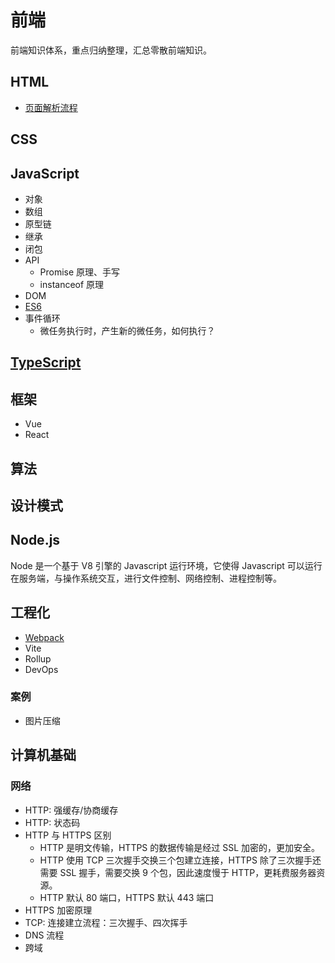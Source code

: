 # 前端

前端知识体系，重点归纳整理，汇总零散前端知识。

## HTML

-   [页面解析流程](./HTML/%E9%A1%B5%E9%9D%A2%E8%A7%A3%E6%9E%90%E6%B5%81%E7%A8%8B.md)

## CSS

## JavaScript

-   对象
-   数组
-   原型链
-   继承
-   闭包
-   API
    -   Promise 原理、手写
    -   instanceof 原理
-   DOM
-   [ES6](./javascript/es6.md)
-   事件循环
    -   微任务执行时，产生新的微任务，如何执行？

## [TypeScript](./typescript/README.md)

## 框架

-   Vue
-   React

## 算法

## 设计模式

## Node.js

Node 是一个基于 V8 引擎的 Javascript 运行环境，它使得 Javascript 可以运行在服务端，与操作系统交互，进行文件控制、网络控制、进程控制等。

## 工程化

-   [Webpack](./project/webpack.md)
-   Vite
-   Rollup
-   DevOps

### 案例

-   图片压缩

## 计算机基础

### 网络

-   HTTP: 强缓存/协商缓存
-   HTTP: 状态码
-   HTTP 与 HTTPS 区别
    -   HTTP 是明文传输，HTTPS 的数据传输是经过 SSL 加密的，更加安全。
    -   HTTP 使用 TCP 三次握手交换三个包建立连接，HTTPS 除了三次握手还需要 SSL 握手，需要交换 9 个包，因此速度慢于 HTTP，更耗费服务器资源。
    -   HTTP 默认 80 端口，HTTPS 默认 443 端口
-   HTTPS 加密原理
-   TCP: 连接建立流程：三次握手、四次挥手
-   DNS 流程
-   跨域
